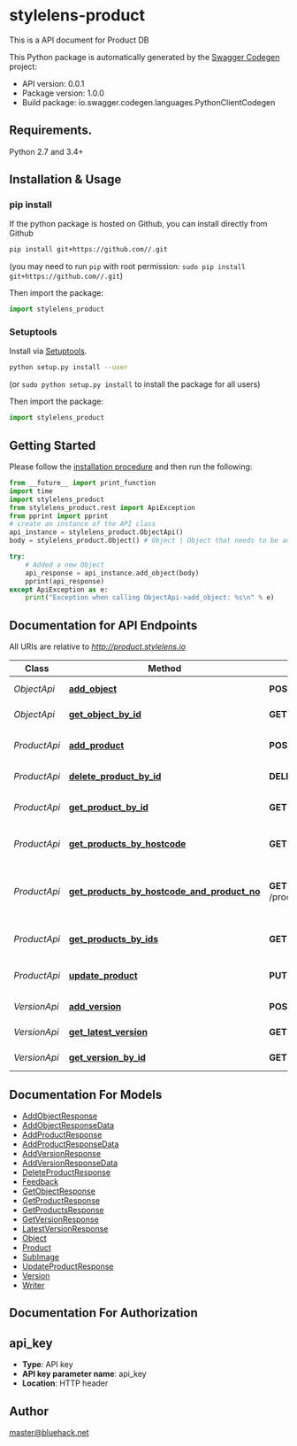 # stylelens-product
This is a API document for Product DB

This Python package is automatically generated by the [Swagger Codegen](https://github.com/swagger-api/swagger-codegen) project:

- API version: 0.0.1
- Package version: 1.0.0
- Build package: io.swagger.codegen.languages.PythonClientCodegen

## Requirements.

Python 2.7 and 3.4+

## Installation & Usage
### pip install

If the python package is hosted on Github, you can install directly from Github

```sh
pip install git+https://github.com//.git
```
(you may need to run `pip` with root permission: `sudo pip install git+https://github.com//.git`)

Then import the package:
```python
import stylelens_product 
```

### Setuptools

Install via [Setuptools](http://pypi.python.org/pypi/setuptools).

```sh
python setup.py install --user
```
(or `sudo python setup.py install` to install the package for all users)

Then import the package:
```python
import stylelens_product
```

## Getting Started

Please follow the [installation procedure](#installation--usage) and then run the following:

```python
from __future__ import print_function
import time
import stylelens_product
from stylelens_product.rest import ApiException
from pprint import pprint
# create an instance of the API class
api_instance = stylelens_product.ObjectApi()
body = stylelens_product.Object() # Object | Object that needs to be added to the db.

try:
    # Added a new Object
    api_response = api_instance.add_object(body)
    pprint(api_response)
except ApiException as e:
    print("Exception when calling ObjectApi->add_object: %s\n" % e)

```

## Documentation for API Endpoints

All URIs are relative to *http://product.stylelens.io*

Class | Method | HTTP request | Description
------------ | ------------- | ------------- | -------------
*ObjectApi* | [**add_object**](docs/ObjectApi.md#add_object) | **POST** /objects | Added a new Object
*ObjectApi* | [**get_object_by_id**](docs/ObjectApi.md#get_object_by_id) | **GET** /objects/{objectId} | Find Object by ID
*ProductApi* | [**add_product**](docs/ProductApi.md#add_product) | **POST** /products | Added a new Product
*ProductApi* | [**delete_product_by_id**](docs/ProductApi.md#delete_product_by_id) | **DELETE** /products/{productId} | Deletes a Product
*ProductApi* | [**get_product_by_id**](docs/ProductApi.md#get_product_by_id) | **GET** /products/{productId} | Find Product by ID
*ProductApi* | [**get_products_by_hostcode**](docs/ProductApi.md#get_products_by_hostcode) | **GET** /products/hosts/{hostCode} | Get Product by host_code
*ProductApi* | [**get_products_by_hostcode_and_product_no**](docs/ProductApi.md#get_products_by_hostcode_and_product_no) | **GET** /products/hosts/{hostCode}/products/{productNo} | Get Product by hostCode and productNo
*ProductApi* | [**get_products_by_ids**](docs/ProductApi.md#get_products_by_ids) | **GET** /products | Find Products by IDs
*ProductApi* | [**update_product**](docs/ProductApi.md#update_product) | **PUT** /products | Update an existing Product
*VersionApi* | [**add_version**](docs/VersionApi.md#add_version) | **POST** /versions | Add a new Version
*VersionApi* | [**get_latest_version**](docs/VersionApi.md#get_latest_version) | **GET** /versions/latest | Gat latest Version
*VersionApi* | [**get_version_by_id**](docs/VersionApi.md#get_version_by_id) | **GET** /versions/{versionId} | Gat Version by ID


## Documentation For Models

 - [AddObjectResponse](docs/AddObjectResponse.md)
 - [AddObjectResponseData](docs/AddObjectResponseData.md)
 - [AddProductResponse](docs/AddProductResponse.md)
 - [AddProductResponseData](docs/AddProductResponseData.md)
 - [AddVersionResponse](docs/AddVersionResponse.md)
 - [AddVersionResponseData](docs/AddVersionResponseData.md)
 - [DeleteProductResponse](docs/DeleteProductResponse.md)
 - [Feedback](docs/Feedback.md)
 - [GetObjectResponse](docs/GetObjectResponse.md)
 - [GetProductResponse](docs/GetProductResponse.md)
 - [GetProductsResponse](docs/GetProductsResponse.md)
 - [GetVersionResponse](docs/GetVersionResponse.md)
 - [LatestVersionResponse](docs/LatestVersionResponse.md)
 - [Object](docs/Object.md)
 - [Product](docs/Product.md)
 - [SubImage](docs/SubImage.md)
 - [UpdateProductResponse](docs/UpdateProductResponse.md)
 - [Version](docs/Version.md)
 - [Writer](docs/Writer.md)


## Documentation For Authorization


## api_key

- **Type**: API key
- **API key parameter name**: api_key
- **Location**: HTTP header


## Author

master@bluehack.net


